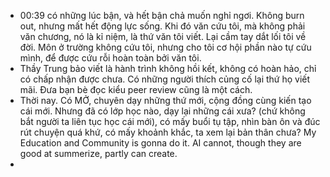 - 00:39 có những lúc bận, và hết bận chả muốn nghỉ ngơi. Không burn out, nhưng mất hết động lực sống. Khi đó văn cứu tôi, mà không phải văn chương, nó là kỉ niệm, là thứ văn tôi viết. Lại cầm tay dắt lối tôi về đời. Môn ở trường không cứu tôi, nhưng cho tôi cơ hội phần nào tự cứu mình, để được cứu rỗi hoàn toàn bởi văn tôi.
- Thầy Trung bảo viết là hành trình không hồi kết, không có hoàn hảo, chỉ có chấp nhận được chưa. Có những người thích củng cố lại thứ họ viết mãi. Đưa bạn bè đọc kiểu peer review cũng là một cách.
- Thời nay. Có MỞ, chuyên dạy những thứ mới, cộng đồng cùng kiến tạo cái mới. Nhưng đã có lớp học nào, dạy lại những cái xưa? (chứ không bắt người ta liên tục học cái mới), có mấy buổi tụ tập, nhìn bàn ôn và đúc rút chuyện quá khứ, có mấy khoảnh khắc, ta xem lại bản thân chưa? My Education and Community is gonna do it. AI cannot, though they are good at summerize, partly can create.
-